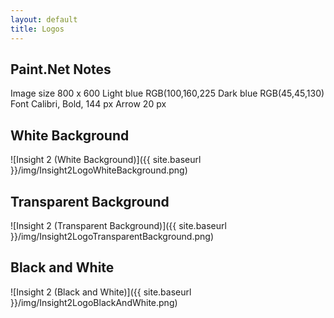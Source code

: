 ```yaml
---
layout: default
title: Logos
---
```

## Paint.Net Notes

Image size 800 x 600
Light blue RGB(100,160,225
Dark blue RGB(45,45,130)
Font Calibri, Bold, 144 px
Arrow 20 px

## White Background

![Insight 2 (White Background)]({{ site.baseurl }}/img/Insight2LogoWhiteBackground.png)

## Transparent Background

![Insight 2 (Transparent Background)]({{ site.baseurl }}/img/Insight2LogoTransparentBackground.png)

## Black and White

![Insight 2 (Black and White)]({{ site.baseurl }}/img/Insight2LogoBlackAndWhite.png)